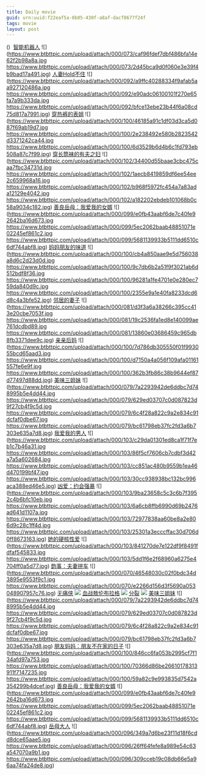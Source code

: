 ```yaml
---
title: Daily movie
guid: urn:uuid:f22eaf5a-8b05-430f-a8af-dacf8677f24f
tags: movie
layout: post
---
```


()
![]()
[智能机器人](magnet:?xt=urn:btih:56FM75WYUNOAM55CD2RTCWOLHHBQA4WNUI)
![](https://www.btbttpic.com/upload/attach/000/073/caf96fdef7dbf486bfa14e62f2b98a8a.jpg
https://www.btbttpic.com/upload/attach/000/073/2d45bca9d0f060e3e39f4b9bad17a491.jpg)
[人妻Hold不住](magnet:?xt=urn:btih:56FM75W345YUNOAMCD2RTCWOLHHBQA4WNUI)
![](https://www.btbttpic.com/upload/attach/000/092/a9ffc40288334f9afab5aa927120486a.jpg
https://www.btbttpic.com/upload/attach/000/092/e90adc06100101f270e65fa7a9b333da.jpg
https://www.btbttpic.com/upload/attach/000/092/bfce13ebe23b44f6a08cd75d817a7991.jpg)
[穿热裤的表姐](magnet:?xt=urn:btih:56FM75WYUNOAM34CD2RTCWOLHHBQA4WNUI)
![](https://www.btbttpic.com/upload/attach/000/100/46185a91c1df03d3ca5d087f69ab19d7.jpg
https://www.btbttpic.com/upload/attach/000/100/2e238492e580b2823542d3371242ca44.jpg
https://www.btbttpic.com/upload/attach/000/100/6d3529b6d4b6c1fd793eb508a87c7f99.jpg)
[穿长筒袜的有夫之妇](magnet:?xt=urn:btih:56FM75WY45UNOAMCD2RTCWOLHHBQA4WNUI)
![](https://www.btbttpic.com/upload/attach/000/102/34400d55baae3cbc475caa7fbc34731d.jpg
https://www.btbttpic.com/upload/attach/000/102/1aecb8419859df6ee54ee2c659968a16.jpg
https://www.btbttpic.com/upload/attach/000/102/b968f5972fc454a7a83ada12129e4042.jpg
https://www.btbttpic.com/upload/attach/000/102/a182202ebdeb101068b0c58a9034c182.jpg)
[善良岳母：我爱我的女婿](magnet:?xt=urn:btih:56FM75WYUNO5AMCD2RTCWOLHHBQA4WNUI)
![](https://www.btbttpic.com/upload/attach/000/099/e0fb43aabf6de7c40fe92642ba16d673.jpg
https://www.btbttpic.com/upload/attach/000/099/5ec2062baab48851071e02245ef861c2.jpg
https://www.btbttpic.com/upload/attach/000/099/5681139933b5111dd6510c6df744abf8.jpg)
[妈妈朋友的味道](magnet:?xt=urn:btih:56FM75WYU43NOAMCD2RTCWOLHHBQA4WNUI)
![](https://www.btbttpic.com/upload/attach/000/100/cb4a850aae9e5d756038a8d6c2d23d0d.jpg
https://www.btbttpic.com/upload/attach/000/100/9c7db6b2a51f9f3021ab6d512bdf8f36.jpg
https://www.btbttpic.com/upload/attach/000/100/96281a1fe4701e0e280ec759da840d9c.jpg
https://www.btbttpic.com/upload/attach/000/100/2355e9a1e40fa8233dcd6d8c4a3bfe52.jpg)
[邻居的妻子](magnet:?xt=urn:btih:56FM75WYUNOAMCD2RTCWOLHHBQA4WNU7)
![](https://www.btbttpic.com/upload/attach/000/081/d3f3a6a38266c395cc413e20cbe7053f.jpg
https://www.btbttpic.com/upload/attach/000/081/19c2536fa1ed8e140099ae761dcdbd89.jpg
https://www.btbttpic.com/upload/attach/000/081/13860e03686459c965db8fb3371dee9c.jpg)
[亲亲后妈](magnet:?xt=urn:btih:56FM75WYUNOAMCD2RCWOLHHBQA4WNUI)
![](https://www.btbttpic.com/upload/attach/000/100/7d786db305550f01f993055bcd65aad3.jpg
https://www.btbttpic.com/upload/attach/000/100/d7150a4a056f109afa01161557fe6e9f.jpg
https://www.btbttpic.com/upload/attach/000/100/362b3fb86c38b9644ef87d77497d88dd.jpg)
[美味三姐妹](magnet:?xt=urn:btih:56FM75WYUNOAMCD2RT7CWOLHHBQA4WNUI)
![](https://www.btbttpic.com/upload/attach/000/079/7a2293942de6ddbc7d748995b5e4dd44.jpg
https://www.btbttpic.com/upload/attach/000/079/629ed03707c0d087823d9f27cb4f9c5d.jpg
https://www.btbttpic.com/upload/attach/000/079/6c4f28a822c9a2e834c91dcfaf0dbe67.jpg
https://www.btbttpic.com/upload/attach/000/079/bc61798eb37fc2fd3a6b7303e635a7d8.jpg)
[我爱我的男人](magnet:?xt=urn:btih:56FM75WYUOAMCD2RTCWOLHHBQA4WNUI)
![](https://www.btbttpic.com/upload/attach/000/103/c29da01301ed8ca1f71f7eb1c7b46a31.jpg
https://www.btbttpic.com/upload/attach/000/103/86f5cf7606cb7cdbf3d42a7a5a602684.jpg
https://www.btbttpic.com/upload/attach/000/103/cc851ac480b9559b1ea46d470199bf47.jpg
https://www.btbttpic.com/upload/attach/000/103/30cc938938bc132bc996aca388ed46e5.jpg)
[凶爱：约会强暴](magnet:?xt=urn:btih:56FM75WYUNOAMCD52RTCWOLHHBQA4WNUI)
![](https://www.btbttpic.com/upload/attach/000/103/9ba23658c5c3c6b7f3952c4b6bfc10eb.jpg
https://www.btbttpic.com/upload/attach/000/103/6a6cb8ffb6990d69b2476ad641d1107a.jpg
https://www.btbttpic.com/upload/attach/000/103/72977838aa60be8a2e806d9c28c1ff4d.jpg
https://www.btbttpic.com/upload/attach/000/103/25301a3ecccffac30d706d0ff8673163.jpg)
[她的硬核性爱](magnet:?xt=urn:btih:56FM75WYUNOAMCD42RTCWOLHHBQA4WNUI)
![](https://www.btbttpic.com/upload/attach/000/103/841270de7e122df9f8491fdfaf545833.jpg
https://www.btbttpic.com/upload/attach/000/103/5dd1f6e2f68960a6275e4704ff0a5d77.jpg)
[韵事：夫妻拼车](magnet:?xt=urn:btih:56FM75WYUNOAMC1D2RTCWOLHHBQA4WNUI)
![](https://www.btbttpic.com/upload/attach/000/070/46548030c02f0bdc34d3895e9553f9c1.jpg
https://www.btbttpic.com/upload/attach/000/070/e2266d156d3f5690a053048907957c76.jpg)
[无痛侠](ed2k://|file|无痛侠.1080p.国印双语.HD中字无水印[最新电影www.66e.cc](ED2000.COM).mkv|2888738666|546C8D96FBDDC659EC6C0787FF5F74F6|h=XA4LEVGW3FBWWHMYUVIIMV3YFQUR5IC2|/无痛侠.1080p.国印双语.HD中字.mkv)
![](https://tu.66vod.net/2019/1045.jpg)
[血战敖伦布拉格](ed2k://|file|血战敖伦布拉格.1080p.HD国语中字无水印[最新电影www.66e.cc](ED2000.COM).mkv|1534426829|25388845A7A03D12E8E5E88174D2F641|h=6STJ6JJCRK5IPEELPKQOBKXFXFKJWZWY|/血战敖伦布拉格.1080p.HD国语中字.mkv)
![](https://tu.66vod.net/2019/1044.jpg)
[分裂](ed2k://|file|分裂.1080p.BD中英双字[最新电影www.66e.cc](ED2000.COM).mp4|2284043380|77753609099156D3AC908222F98C0E5F|h=QHVLN4S6SIXK6U4FVHBM7IDRUJZKMP6V|/分裂.1080p.BD中英双字.mp4)
![](https://tu.66vod.net/2019/1023.jpg)
[美味三姐妹](magnet:?xt=urn:btih:56FM75WYUNOAMCD2RTCWOLHHB4QA4WNUI)
![](https://www.btbttpic.com/upload/attach/000/079/7a2293942de6ddbc7d748995b5e4dd44.jpg
https://www.btbttpic.com/upload/attach/000/079/629ed03707c0d087823d9f27cb4f9c5d.jpg
https://www.btbttpic.com/upload/attach/000/079/6c4f28a822c9a2e834c91dcfaf0dbe67.jpg
https://www.btbttpic.com/upload/attach/000/079/bc61798eb37fc2fd3a6b7303e635a7d8.jpg)
[朋友妈妈：朋友不在家的日子](magnet:?xt=urn:btih:56FM75WYUNOAMCD23RTCWOLHHBQA4WNUI)
![](https://www.btbttpic.com/upload/attach/000/100/846cc6fa053b2995cf7f134afd97a753.jpg
https://www.btbttpic.com/upload/attach/000/100/70366d86be26610178313911f7147235.jpg
https://www.btbttpic.com/upload/attach/000/100/59a82c9e993835d7542a354299b4dcef.jpg)
[善良岳母：我爱我的女婿](magnet:?xt=urn:btih:56FM7524WYUNOAMCD2RTCWOLHHBQA4WNUI)
![](https://www.btbttpic.com/upload/attach/000/099/e0fb43aabf6de7c40fe92642ba16d673.jpg
https://www.btbttpic.com/upload/attach/000/099/5ec2062baab48851071e02245ef861c2.jpg
https://www.btbttpic.com/upload/attach/000/099/5681139933b5111dd6510c6df744abf8.jpg)
[岳母大人](magnet:?xt=urn:btih:56FM75WYUNOAMC3D2RTCWOLHHBQA4WNUI)
![](https://www.btbttpic.com/upload/attach/000/096/349a7d6be23f11d18f6cdd8dce65aae5.jpg
https://www.btbttpic.com/upload/attach/000/096/26ff64fefe8a989e54c63a547070a9b1.jpg
https://www.btbttpic.com/upload/attach/000/096/309cceb19c08db66e5a96aa74fa24de8.jpg)
